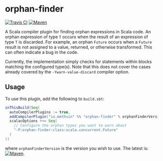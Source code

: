 # orphan-finder

[![Travis CI](https://travis-ci.org/gmethvin/orphan-finder.svg?branch=master)](https://travis-ci.org/gmethvin/orphan-finder) [![Maven](https://img.shields.io/maven-central/v/io.methvin/orphan-finder_2.12.6.svg)](https://mvnrepository.com/artifact/io.methvin/orphan-finder)

A Scala compiler plugin for finding orphan expressions in Scala code. An orphan expression of type `T` occurs when the result of an expression of type `T` is discarded. For example, an orphan `Future` occurs when a `Future` result is not assigned to a value, returned, or otherwise transformed. This can often indicate a bug in the code.

Currently, the implementation simply checks for statements within blocks matching the configured type(s). Note that this does not cover the cases already covered by the `-Ywarn-value-discard` compiler option.

## Usage

To use this plugin, add the following to `build.sbt`:

```scala
inThisBuild(Seq(
  autoCompilerPlugins := true,
  addCompilerPlugin("io.methvin" %% "orphan-finder" % orphanFinderVersion cross CrossVersion.full),
  scalacOptions ++= Seq(
    // Configure the orphan types you want to warn about
    "-P:orphan-finder:class:scala.concurrent.Future"
  )
))
```

where `orphanFinderVersion` is the version you wish to use. The latest is: [![Maven](https://img.shields.io/maven-central/v/io.methvin/orphan-finder_2.12.6.svg)](https://mvnrepository.com/artifact/io.methvin/orphan-finder).
